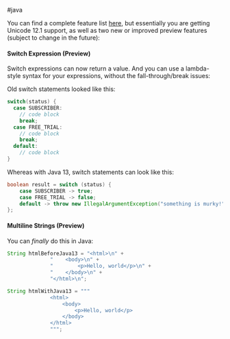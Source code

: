 #java 

You can find a complete feature list [here](https://www.oracle.com/technetwork/java/13-relnote-issues-5460548.html), but essentially you are getting Unicode 12.1 support, as well as two new or improved preview features (subject to change in the future):

#### Switch Expression (Preview)

Switch expressions can now return a value. And you can use a lambda-style syntax for your expressions, without the fall-through/break issues:

Old switch statements looked like this:

```java
switch(status) {
  case SUBSCRIBER:
    // code block
    break;
  case FREE_TRIAL:
    // code block
    break;
  default:
    // code block
}
```

Whereas with Java 13, switch statements can look like this:

```java
boolean result = switch (status) {
    case SUBSCRIBER -> true;
    case FREE_TRIAL -> false;
    default -> throw new IllegalArgumentException("something is murky!");
};
```

#### Multiline Strings (Preview)

You can _finally_ do this in Java:

```java
String htmlBeforeJava13 = "<html>\n" +
              "    <body>\n" +
              "        <p>Hello, world</p>\n" +
              "    </body>\n" +
              "</html>\n";

String htmlWithJava13 = """
              <html>
                  <body>
                      <p>Hello, world</p>
                  </body>
              </html>
              """;
```